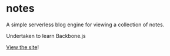 notes
=====

A simple serverless blog engine for viewing a collection of notes.

Undertaken to learn Backbone.js

[View the site](http://curran.github.io/notes/)!
